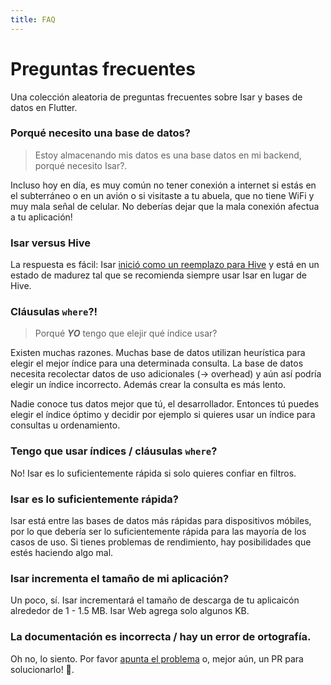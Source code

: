 ```yaml
---
title: FAQ
---
```


# Preguntas frecuentes

Una colección aleatoria de preguntas frecuentes sobre Isar y bases de datos en Flutter.

### Porqué necesito una base de datos?

> Estoy almacenando mis datos es una base datos en mi backend, porqué necesito Isar?.

Incluso hoy en día, es muy común no tener conexión a internet si estás en el subterráneo o en un avión o si visitaste a tu abuela, que no tiene WiFi y muy mala señal de celular. No deberías dejar que la mala conexión afectua a tu aplicación!

### Isar versus Hive

La respuesta es fácil: Isar [inició como un reemplazo para Hive](https://github.com/hivedb/hive/issues/246) y está en un estado de madurez tal que se recomienda siempre usar Isar en lugar de Hive.

### Cláusulas `where`?!

> Porqué **_YO_** tengo que elejir qué índice usar?

Existen muchas razones. Muchas base de datos utilizan heurística para elegir el mejor índice para una determinada consulta. La base de datos necesita recolectar datos de uso adicionales (-> overhead) y aún así podría elegir un índice incorrecto. Además crear la consulta es más lento.

Nadie conoce tus datos mejor que tú, el desarrollador. Entonces tú puedes elegir el índice óptimo y decidir por ejemplo si quieres usar un índice para consultas u ordenamiento.

### Tengo que usar índices / cláusulas `where`?

No! Isar es lo suficientemente rápida si solo quieres confiar en filtros.

### Isar es lo suficientemente rápida?

Isar está entre las bases de datos más rápidas para dispositivos móbiles, por lo que debería ser lo suficientemente rápida para las mayoría de los casos de uso. Si tienes problemas de rendimiento, hay posibilidades que estés haciendo algo mal.

### Isar incrementa el tamaño de mi aplicación?

Un poco, sí. Isar incrementará el tamaño de descarga de tu aplicaicón alrededor de 1 - 1.5 MB. Isar Web agrega solo algunos KB.

### La documentación es incorrecta / hay un error de ortografía.

Oh no, lo siento. Por favor [apunta el problema](https://github.com/isar-community/isar/issues/new/choose) o, mejor aún, un PR para solucionarlo! 💪.
